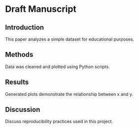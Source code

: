 # Draft Manuscript

## Introduction
This paper analyzes a simple dataset for educational purposes.

## Methods
Data was cleaned and plotted using Python scripts.

## Results
Generated plots demonstrate the relationship between x and y.

## Discussion
Discuss reproducibility practices used in this project.